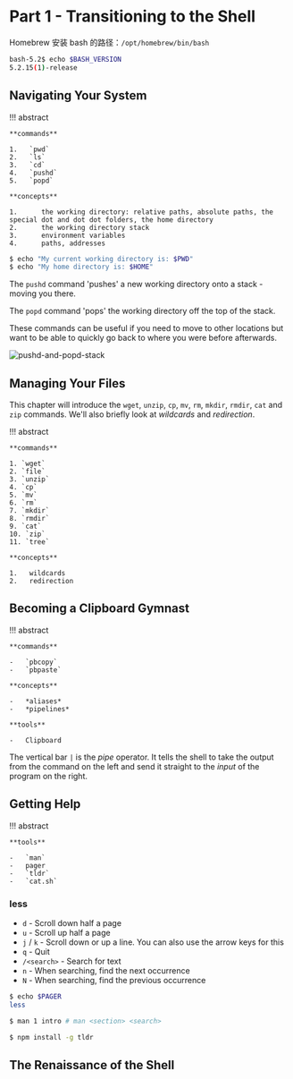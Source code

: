 # Part 1 - Transitioning to the Shell

Homebrew 安装 bash 的路径：`/opt/homebrew/bin/bash`

``` sh
bash-5.2$ echo $BASH_VERSION
5.2.15(1)-release
```

## Navigating Your System

!!! abstract

    **commands**
    
    1.   `pwd`
    2.   `ls`
    3.   `cd`
    4.   `pushd`
    5.   `popd`
    
    **concepts**
    
    1. 		the working directory: relative paths, absolute paths, the special dot and dot dot folders, the home directory
    2.		the working directory stack
    3.		environment variables
    4.		paths, addresses

``` sh
$ echo "My current working directory is: $PWD"
$ echo "My home directory is: $HOME"
```

The `pushd` command 'pushes' a new working directory onto a stack - moving you there.

The `popd` command 'pops' the working directory off the top of the stack.

These commands can be useful if you need to move to other locations but want to be able to quickly go back to where you were before afterwards.

![pushd-and-popd-stack](https://effective-shell.com/assets/images/pushd-popd-stack-ccd34132d513841c5b1d97c842b0413f.png)

## Managing Your Files

This chapter will introduce the `wget`, `unzip`, `cp`, `mv`, `rm`, `mkdir`, `rmdir`, `cat` and `zip` commands. We'll also briefly look at *wildcards* and *redirection*.

!!! abstract

    **commands**
    
    1. `wget`
    2. `file`
    3. `unzip`
    4. `cp`
    5. `mv`
    6. `rm`
    7. `mkdir`
    8. `rmdir`
    9. `cat`
    10. `zip`
    11. `tree`
    
    **concepts**
    
    1.   wildcards
    2.   redirection

## Becoming a Clipboard Gymnast

!!! abstract

    **commands**
    
    -   `pbcopy`
    -   `pbpaste`
    
    **concepts**
    
    -   *aliases*
    -   *pipelines*
    
    **tools**
    
    -   Clipboard

The vertical bar `|` is the *pipe* operator. It tells the shell to take the output from the command on the left and send it straight to the *input* of the program on the right.

## Getting Help

!!! abstract

    **tools**
    
    -   `man`
    -   pager
    -   `tldr`
    -   `cat.sh`

### less

-   `d` - Scroll down half a page
-   `u` - Scroll up half a page
-   `j` / `k` - Scroll down or up a line. You can also use the arrow keys for this
-   `q` - Quit
-   `/<search>` - Search for text
-   `n` - When searching, find the next occurrence
-   `N` - When searching, find the previous occurrence

``` sh
$ echo $PAGER
less
```

``` sh
$ man 1 intro # man <section> <search>
```

``` sh
$ npm install -g tldr
```

## The Renaissance of the Shell

